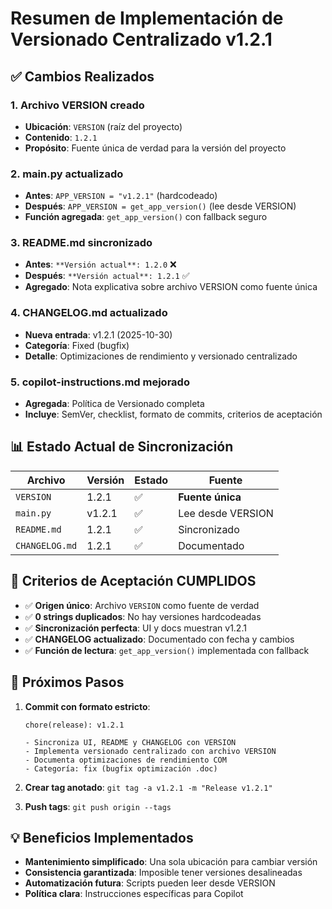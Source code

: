 # Resumen de Implementación de Versionado Centralizado v1.2.1

## ✅ Cambios Realizados

### 1. **Archivo VERSION creado**
- **Ubicación**: `VERSION` (raíz del proyecto)
- **Contenido**: `1.2.1`
- **Propósito**: Fuente única de verdad para la versión del proyecto

### 2. **main.py actualizado**
- **Antes**: `APP_VERSION = "v1.2.1"` (hardcodeado)
- **Después**: `APP_VERSION = get_app_version()` (lee desde VERSION)
- **Función agregada**: `get_app_version()` con fallback seguro

### 3. **README.md sincronizado**
- **Antes**: `**Versión actual**: 1.2.0` ❌
- **Después**: `**Versión actual**: 1.2.1` ✅
- **Agregado**: Nota explicativa sobre archivo VERSION como fuente única

### 4. **CHANGELOG.md actualizado**
- **Nueva entrada**: v1.2.1 (2025-10-30)
- **Categoría**: Fixed (bugfix)
- **Detalle**: Optimizaciones de rendimiento y versionado centralizado

### 5. **copilot-instructions.md mejorado**
- **Agregada**: Política de Versionado completa
- **Incluye**: SemVer, checklist, formato de commits, criterios de aceptación

## 📊 Estado Actual de Sincronización

| Archivo | Versión | Estado | Fuente |
|---------|---------|--------|--------|
| `VERSION` | 1.2.1 | ✅ | **Fuente única** |
| `main.py` | v1.2.1 | ✅ | Lee desde VERSION |
| `README.md` | 1.2.1 | ✅ | Sincronizado |
| `CHANGELOG.md` | 1.2.1 | ✅ | Documentado |

## 🎯 Criterios de Aceptación CUMPLIDOS

- ✅ **Origen único**: Archivo `VERSION` como fuente de verdad
- ✅ **0 strings duplicados**: No hay versiones hardcodeadas
- ✅ **Sincronización perfecta**: UI y docs muestran v1.2.1
- ✅ **CHANGELOG actualizado**: Documentado con fecha y cambios
- ✅ **Función de lectura**: `get_app_version()` implementada con fallback

## 🚀 Próximos Pasos

1. **Commit con formato estricto**:
   ```
   chore(release): v1.2.1
   
   - Sincroniza UI, README y CHANGELOG con VERSION
   - Implementa versionado centralizado con archivo VERSION
   - Documenta optimizaciones de rendimiento COM
   - Categoría: fix (bugfix optimización .doc)
   ```

2. **Crear tag anotado**: `git tag -a v1.2.1 -m "Release v1.2.1"`

3. **Push tags**: `git push origin --tags`

## 💡 Beneficios Implementados

- **Mantenimiento simplificado**: Una sola ubicación para cambiar versión
- **Consistencia garantizada**: Imposible tener versiones desalineadas
- **Automatización futura**: Scripts pueden leer desde VERSION
- **Política clara**: Instrucciones específicas para Copilot